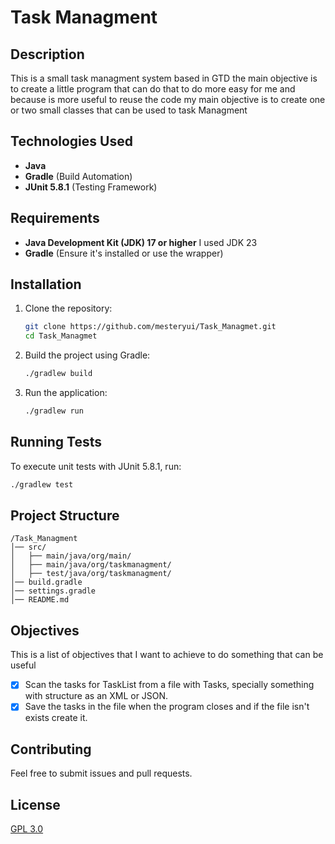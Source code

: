 # Task Managment

## Description
This is a small task managment system based in GTD the main objective is to create a little program that can do that
to do more easy for me and because is more useful to reuse the code my main objective is to create one or two small classes
that can be used to task Managment

## Technologies Used
- **Java**
- **Gradle** (Build Automation)
- **JUnit 5.8.1** (Testing Framework)

## Requirements
- **Java Development Kit (JDK) 17 or higher** I used JDK 23
- **Gradle** (Ensure it's installed or use the wrapper)

## Installation
1. Clone the repository:
   ```sh
   git clone https://github.com/mesteryui/Task_Managmet.git
   cd Task_Managmet
   ```
2. Build the project using Gradle:
   ```sh
   ./gradlew build
   ```
3. Run the application:
   ```sh
   ./gradlew run
   ```

## Running Tests
To execute unit tests with JUnit 5.8.1, run:
```sh
./gradlew test
```

## Project Structure
```
/Task_Managment
│── src/
│   ├── main/java/org/main/ 
│   ├── main/java/org/taskmanagment/
│   ├── test/java/org/taskmanagment/
│── build.gradle
│── settings.gradle
│── README.md
```
## Objectives
This is a list of objectives that I want to achieve to do something that can be useful
- [X] Scan the tasks for TaskList from a file with Tasks, specially something with structure as an XML or JSON.
- [X] Save the tasks in the file when the program closes and if the file isn't exists create it.
## Contributing
Feel free to submit issues and pull requests.

## License

[GPL 3.0](LICENSE)
